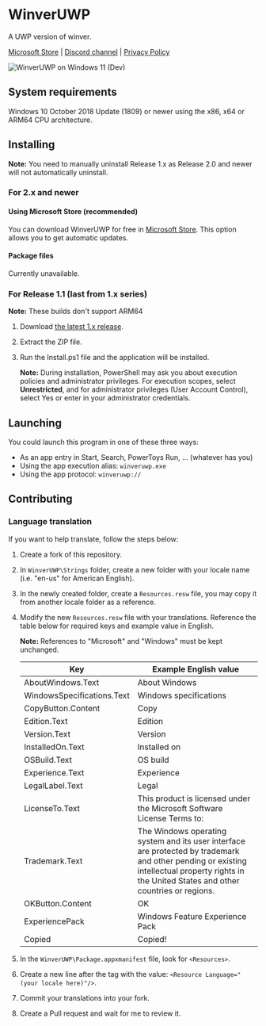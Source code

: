 # WinverUWP
A UWP version of winver.

[Microsoft Store](https://www.microsoft.com/p/winver-uwp/9n60s2vfmb7l) | [Discord channel](https://discord.gg/MUyRGUN4Ny) | [Privacy Policy](/PRIVACY.md)

![WinverUWP on Windows 11 (Dev)](/images/WinverUWP-dark-11.png)

## System requirements
Windows 10 October 2018 Update (1809) or newer using the x86, x64 or ARM64 CPU architecture.

## Installing
**Note:** You need to manually uninstall Release 1.x as Release 2.0 and newer will not automatically uninstall.
### For 2.x and newer
#### Using Microsoft Store (recommended)
You can download WinverUWP for free in [Microsoft Store](https://www.microsoft.com/p/winver-uwp/9n60s2vfmb7l). This option allows you to get automatic updates.

#### Package files
Currently unavailable.

### For Release 1.1 (last from 1.x series)
**Note:** These builds don't support ARM64

1. Download [the latest 1.x release](https://github.com/dongle-the-gadget/WinverUWP/releases/download/v1.1.0.0/WinverUWPPackage_1.1.0.0.zip).
2. Extract the ZIP file.
3. Run the Install.ps1 file and the application will be installed.
   
   **Note:** During installation, PowerShell may ask you about execution policies and administrator privileges. For execution scopes, select **Unrestricted**, and for administrator privileges (User Account Control), select Yes or enter in your administrator credentials.

## Launching
You could launch this program in one of these three ways:
- As an app entry in Start, Search, PowerToys Run, ... (whatever has you)
- Using the app execution alias: `winveruwp.exe`
- Using the app protocol: `winveruwp://`

## Contributing
### Language translation
If you want to help translate, follow the steps below:
1. Create a fork of this repository.
2. In `WinverUWP\Strings` folder, create a new folder with your locale name (i.e. "en-us" for American English).
3. In the newly created folder, create a `Resources.resw` file, you may copy it from another locale folder as a reference.
4. Modify the new `Resources.resw` file with your translations. Reference the table below for required keys and example value in English.

   **Note:** References to "Microsoft" and "Windows" must be kept unchanged.

   | Key      | Example English value             |
   |----------|-----------------------------------|
   |AboutWindows.Text|About Windows|
   |WindowsSpecifications.Text|Windows specifications|
   |CopyButton.Content|Copy|
   |Edition.Text|Edition|
   |Version.Text|Version|
   |InstalledOn.Text|Installed on|
   |OSBuild.Text|OS build|
   |Experience.Text|Experience|
   |LegalLabel.Text|Legal|
   |LicenseTo.Text|This product is licensed under the Microsoft Software License Terms to:|
   |Trademark.Text|The Windows operating system and its user interface are protected by trademark and other pending or existing intellectual property rights in the United States and other countries or regions.|
   |OKButton.Content|OK|
   |ExperiencePack|Windows Feature Experience Pack|
   |Copied|Copied!|
5. In the `WinverUWP\Package.appxmanifest` file, look for `<Resources>`.
6. Create a new line after the tag with the value: `<Resource Language="(your locale here)"/>`.
7. Commit your translations into your fork.
8. Create a Pull request and wait for me to review it.
